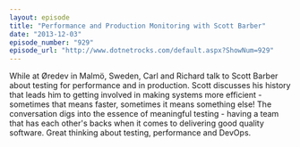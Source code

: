 ```yaml
---
layout: episode
title: "Performance and Production Monitoring with Scott Barber"
date: "2013-12-03"
episode_number: "929"
episode_url: "http://www.dotnetrocks.com/default.aspx?ShowNum=929"
---
```


While at Øredev in Malmö, Sweden, Carl and Richard talk to Scott Barber about testing for performance and in production. Scott discusses his history that leads him to getting involved in making systems more efficient - sometimes that means faster, sometimes it means something else! The conversation digs into the essence of meaningful testing - having a team that has each other's backs when it comes to delivering good quality software. Great thinking about testing, performance and DevOps.
